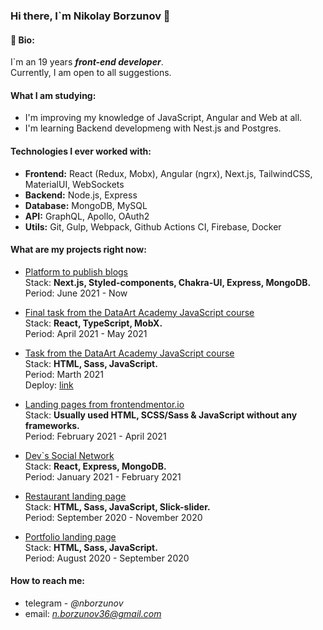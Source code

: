 ### Hi there, I`m Nikolay Borzunov 👋


#### 📝 Bio:

I`m an 19 years ***front-end developer***.  
Currently, I am open to all suggestions.


#### What I am studying:

- I'm improving my knowledge of JavaScript, Angular and Web at all.
- I'm learning Backend developmeng with Nest.js and Postgres.

#### Technologies I ever worked with:

- **Frontend:** React (Redux, Mobx), Angular (ngrx), Next.js, TailwindCSS, MaterialUI, WebSockets
- **Backend:** Node.js, Express
- **Database:** MongoDB, MySQL
- **API:** GraphQL, Apollo, OAuth2
- **Utils:** Git, Gulp, Webpack, Github Actions CI, Firebase, Docker

#### What are my projects right now: 

- [Platform to publish blogs](https://github.com/tydusgg/blogx)  
  Stack: **Next.js, Styled-components, Chakra-UI, Express, MongoDB.**  
  Period: June 2021 - Now
   
- [Final task from the DataArt Academy JavaScript course](https://github.com/tydusgg/to-read-list)  
  Stack: **React, TypeScript, MobX.**  
  Period: April 2021 - May 2021
  
- [Task from the DataArt Academy JavaScript course](https://github.com/tydusgg/dace-landing-page)  
  Stack: **HTML, Sass, JavaScript.**  
  Period: Marth 2021  
  Deploy: [link](https://dace-landing-page.vercel.app/)
  
- [Landing pages from frontendmentor.io](https://github.com/tydusgg/frontend-mentor-works)  
  Stack: **Usually used HTML, SCSS/Sass & JavaScript without any frameworks.**  
  Period: February 2021 - April 2021
  
- [Dev\`s Social Network](https://github.com/tydusgg/devConnector)  
  Stack: **React, Express, MongoDB.**  
  Period: January 2021 - February 2021
  
 - [Restaurant landing page](https://github.com/tydusgg/restaurant-layout)  
   Stack: **HTML, Sass, JavaScript, Slick-slider.**  
   Period: September 2020 - November 2020
  
- [Portfolio landing page](https://github.com/tydusgg/portfolio)  
  Stack: **HTML, Sass, JavaScript.**  
  Period: August 2020 - September 2020

#### How to reach me:

  - telegram - *@nborzunov*
  - email: *n.borzunov36@gmail.com*
